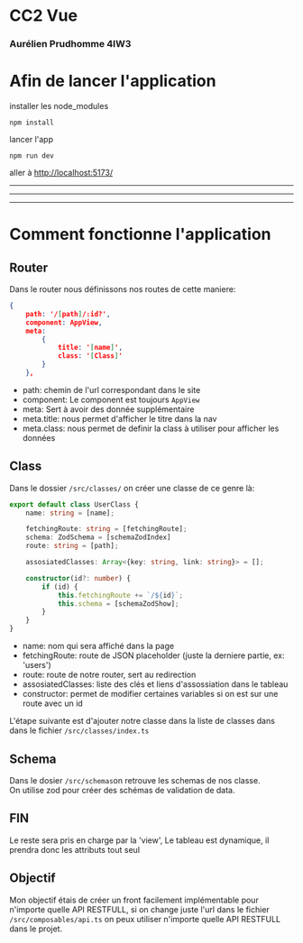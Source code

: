 # CC2 Vue 
### Aurélien Prudhomme 4IW3

# Afin de lancer l'application

installer les node_modules

``npm install``

lancer l'app

``npm run dev``

aller à [http://localhost:5173/](http://localhost:5173/)

---
---
---

# Comment fonctionne l'application

## Router
Dans le router nous définissons nos routes de cette maniere:
```json
{
    path: '/[path]/:id?', 
    component: AppView, 
    meta: 
        {
            title: '[name]', 
            class: '[Class]'
        }
    },
```

- path: chemin de l'url correspondant dans le site
- component: Le component est toujours `AppView`
- meta: Sert à avoir des donnée supplémentaire
- meta.title: nous permet d'afficher le titre dans la nav
- meta.class: nous permet de definir la class à utiliser pour afficher les données

## Class
Dans le dossier ``/src/classes/`` on créer une classe de ce genre là:

```ts
export default class UserClass {
    name: string = [name];

    fetchingRoute: string = [fetchingRoute];
    schema: ZodSchema = [schemaZodIndex]
    route: string = [path];

    assosiatedClasses: Array<{key: string, link: string}> = [];

    constructor(id?: number) {
        if (id) {
            this.fetchingRoute += `/${id}`;
            this.schema = [schemaZodShow];
        }  
    }
}
```


- name: nom qui sera affiché dans la page
- fetchingRoute: route de JSON placeholder (juste la derniere partie, ex: 'users')
- route: route de notre router, sert au redirection
- assosiatedClasses: liste des clés et liens d'assossiation dans le tableau
- constructor: permet de modifier certaines variables si on est sur une route avec un id

L'étape suivante est d'ajouter notre classe dans la liste de classes dans dans le fichier `/src/classes/index.ts`


## Schema

Dans le dosier `/src/schemas`on retrouve les schemas de nos classe.
<br/>
On utilise zod pour créer des schémas de validation de data.

## FIN

Le reste sera pris en charge par la 'view', Le tableau est dynamique, il prendra donc les attributs tout seul

## Objectif

Mon objectif étais de créer un front facilement implémentable pour n'importe quelle API RESTFULL, si on change juste l'url dans le fichier `/src/composables/api.ts` on peux utiliser n'importe quelle API RESTFULL dans le projet.



